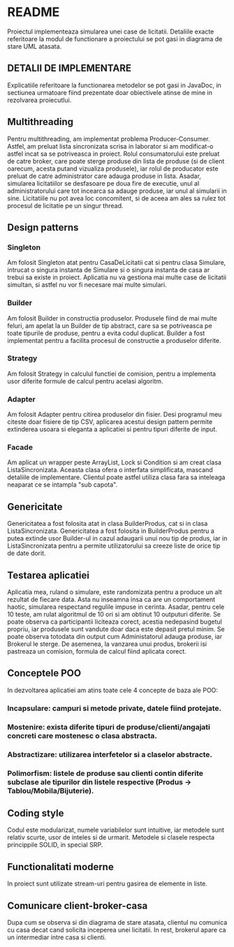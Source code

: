 # README

Proiectul implementeaza simularea unei case de licitatii. Detaliile exacte referitoare la modul de functionare a proiectului se pot gasi in diagrama de stare UML atasata.

## DETALII DE IMPLEMENTARE

Explicatiile referitoare la functionarea metodelor se pot gasi in JavaDoc, in sectiunea urmatoare fiind prezentate doar obiectivele atinse de mine in rezolvarea proiecutlui.

## Multithreading

  Pentru multithreading, am implementat problema Producer-Consumer. Astfel, am preluat lista sincronizata scrisa in laborator si am modificat-o astfel incat sa se potriveasca in proiect. Rolul consumatorului este preluat de catre broker, care poate sterge produse din lista de produse (si de client oarecum, acesta putand vizualiza produsele), iar rolul de producator este preluat de catre administrator care adauga produse in lista.
  Asadar, simularea licitatiilor se desfasoare pe doua fire de executie, unul al administratorului care tot incearca sa adauge produse, iar unul al simularii in sine. Licitatiile nu pot avea loc concomitent, si de aceea am ales sa rulez tot procesul de licitatie pe un singur thread.

## Design patterns

### Singleton

  Am folosit Singleton atat pentru CasaDeLicitatii cat si pentru clasa Simulare, intrucat o singura instanta de Simulare si o singura instanta de casa ar trebui sa existe in proiect. Aplicatia nu va gestiona mai multe case de licitatii simultan, si astfel nu vor fi necesare mai multe simulari.

### Builder

  Am folosit Builder in constructia produselor. Produsele fiind de mai multe feluri, am apelat la un Builder de tip abstract, care sa se potriveasca pe toate tipurile de produse, pentru a evita codul duplicat. Builder a fost implementat pentru a facilita procesul de constructie a produselor diferite.

### Strategy

  Am folosit Strategy in calculul functiei de comision, pentru a implementa usor diferite formule de calcul pentru acelasi algoritm.

### Adapter

  Am folosit Adapter pentru citirea produselor din fisier. Desi programul meu citeste doar fisiere de tip CSV, aplicarea acestui design pattern permite extinderea usoara si eleganta a aplicatiei si pentru tipuri diferite de input.

### Facade

  Am aplicat un wrapper peste ArrayList, Lock si Condition si am creat clasa ListaSincronizata. Aceasta clasa ofera o interfata simplificata, mascand detaliile de implementare. Clientul poate astfel utiliza clasa fara sa inteleaga neaparat ce se intampla "sub capota".

## Genericitate

  Genericitatea a fost folosita atat in clasa BuilderProdus, cat si in clasa ListaSincronizata. Genericitatea a fost folosita in BuilderProdus pentru a putea extinde usor Builder-ul in cazul adaugarii unui nou tip de produs, iar in ListaSincronizata pentru a permite utilizatorului sa creeze liste de orice tip de date dorit.

## Testarea aplicatiei

  Aplicatia mea, ruland o simulare, este randomizata pentru a produce un alt rezultat de fiecare data. Asta nu inseamna insa ca are un comportament haotic, simularea respectand regulile impuse in cerinta. Asadar, pentru cele 10 teste, am rulat algoritmul de 10 ori si am obtinut 10 outputuri diferite. Se poate observa ca participantii liciteaza corect, acestia nedepasind bugetul propriu, iar produsele sunt vandute doar daca este depasit pretul minim. Se poate observa totodata din output cum Administatorul adauga produse, iar Brokerul le sterge. De asemenea, la vanzarea unui produs, brokerii isi pastreaza un comision, formula de calcul fiind aplicata corect.

## Conceptele POO

  In dezvoltarea aplicatiei am atins toate cele 4 concepte de baza ale POO:

  ### Incapsulare: campuri si metode private, datele fiind protejate.
  ### Mostenire: exista diferite tipuri de produse/clienti/angajati concreti care mostenesc o clasa abstracta.
  ### Abstractizare: utilizarea interfetelor si a claselor abstracte.
  ### Polimorfism: listele de produse sau clienti contin diferite subclase ale tipurilor din listele respective (Produs -> Tablou/Mobila/Bijuterie).

## Coding style

  Codul este modularizat, numele variabilelor sunt intuitive, iar metodele sunt relativ scurte, usor de inteles si de urmarit. Metodele si clasele respecta princippile SOLID, in special SRP.

## Functionalitati moderne

  In proiect sunt utilizate stream-uri pentru gasirea de elemente in liste.

## Comunicare client-broker-casa

  Dupa cum se observa si din diagrama de stare atasata, clientul nu comunica cu casa decat cand solicita inceperea unei licitatii. In rest, brokerul apare ca un intermediar intre casa si clienti.
